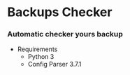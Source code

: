 # Backups Checker
### Automatic checker yours backup
* Requirements
  * Python 3
  * Config Parser 3.7.1
